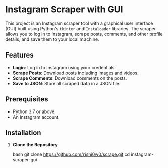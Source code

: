 # Instagram Scraper with GUI

This project is an Instagram scraper tool with a graphical user interface (GUI) built using Python's `tkinter` and `Instaloader` libraries. The scraper allows you to log in to Instagram, scrape posts, comments, and other profile details, and save them to your local machine.

## Features

- **Login**: Log in to Instagram using your credentials.
- **Scrape Posts**: Download posts including images and videos.
- **Scrape Comments**: Download comments on the posts.
- **Save to JSON**: Store all scraped data in a JSON file.

## Prerequisites

- Python 3.7 or above.
- An Instagram account.

## Installation

1. **Clone the Repository**

   bash
   git clone https://github.com/rishi0w0/scrape.git
   cd instagram-scraper-gui
